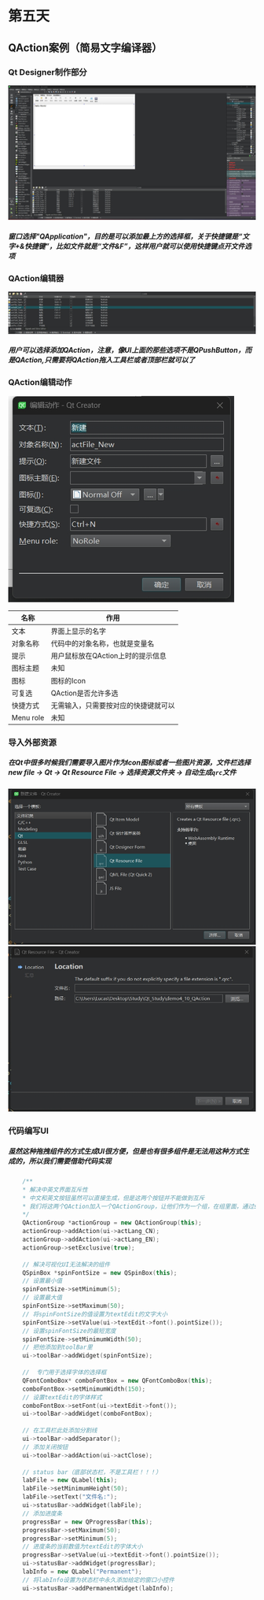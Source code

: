 # 第五天

## QAction案例（简易文字编译器）

### Qt Designer制作部分

![Qt Designer制作部分](./assets/Qt_Designer制作部分.png)

##### 窗口选择"QApplication"，目的是可以添加最上方的选择框，关于快捷键是“文字+&快捷键”，比如文件就是“文件&F”，这样用户就可以使用快捷键点开文件选项

### QAction编辑器

![QAction编辑器](./assets/QAction编辑器.png)

##### 用户可以选择添加QAction，注意，像UI上面的那些选项不是QPushButton，而是QAction,只需要将QAction拖入工具栏或者顶部栏就可以了

### QAction编辑动作

![QAction编辑动作](./assets/QAction编辑动作.png)

| 名称      | 作用                                 |
| --------- | ------------------------------------ |
| 文本      | 界面上显示的名字                     |
| 对象名称  | 代码中的对象名称，也就是变量名       |
| 提示      | 用户鼠标放在QAction上时的提示信息    |
| 图标主题  | 未知                                 |
| 图标      | 图标的Icon                           |
| 可复选    | QAction是否允许多选                  |
| 快捷方式  | 无需输入，只需要按对应的快捷键就可以 |
| Menu role | 未知                                 |

### 导入外部资源

##### 在Qt中很多时候我们需要导入图片作为Icon图标或者一些图片资源，文件栏选择new file -> Qt -> Qt Resource File -> 选择资源文件夹 -> 自动生成`qrc`文件

<img src="./assets/Qt导入资源.png" style="zoom: 80%;" />

<img src="./assets/Qt选择资源文件夹.png" style="zoom:80%;" />

### 代码编写UI

##### 虽然这种拖拽组件的方式生成UI很方便，但是也有很多组件是无法用这种方式生成的，所以我们需要借助代码实现

```c++
	/**
    * 解决中英文界面互斥性
    * 中文和英文按钮虽然可以直接生成，但是这两个按钮并不能做到互斥
    * 我们将这两个QAction加入一个QActionGroup，让他们作为一个组，在组里面，通过setExclusive（true）设置为互斥性
    */
    QActionGroup *actionGroup = new QActionGroup(this);
    actionGroup->addAction(ui->actLang_CN);
    actionGroup->addAction(ui->actLang_EN);
    actionGroup->setExclusive(true);

    // 解决可视化UI无法解决的组件
    QSpinBox *spinFontSize = new QSpinBox(this);
	// 设置最小值
    spinFontSize->setMinimum(5);
	// 设置最大值
    spinFontSize->setMaximum(50);
	// 将spinFontSize的值设置为textEdit的文字大小
    spinFontSize->setValue(ui->textEdit->font().pointSize());
	// 设置spinFontSize的最短宽度
    spinFontSize->setMinimumWidth(50);
	// 把他添加到toolBar里
    ui->toolBar->addWidget(spinFontSize);

	// 	专门用于选择字体的选择框
    QFontComboBox* comboFontBox = new QFontComboBox(this);
    comboFontBox->setMinimumWidth(150);
	// 设置textEdit的字体样式
    comboFontBox->setFont(ui->textEdit->font());
    ui->toolBar->addWidget(comboFontBox);
	
	// 在工具栏此处添加分割线
    ui->toolBar->addSeparator();
	// 添加关闭按钮
    ui->toolBar->addAction(ui->actClose);

    // status bar（底部状态栏，不是工具栏！！！）
    labFile = new QLabel(this);
    labFile->setMinimumHeight(50);
    labFile->setText("文件名:");
    ui->statusBar->addWidget(labFile);
	// 添加进度条
    progressBar = new QProgressBar(this);
    progressBar->setMaximum(50);
    progressBar->setMinimum(5);
	// 进度条的当前数值为textEdit的字体大小
    progressBar->setValue(ui->textEdit->font().pointSize());
    ui->statusBar->addWidget(progressBar);
    labInfo = new QLabel("Permanent");
	// 将labInfo设置为状态栏中永久添加给定的窗口小控件
    ui->statusBar->addPermanentWidget(labInfo);
```

